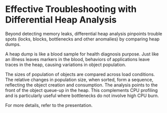 Effective Troubleshooting with Differential Heap Analysis
========================================================

Beyond detecting memory leaks, differential heap analysis 
pinpoints trouble spots (locks, blocks, bottlenecks and other 
anomalies) by comparing heap dumps.

A heap dump is like a blood sample for health diagnosis purpose. Just like an illness leaves markers in the blood, behaviors of applications leave traces in the heap, causing variations in object population.

The sizes of population of objects are compared across load conditions. The relative changes in population size, when sorted, form a sequence, reflecting the object creation and consumption. The analysis points to the front of the object queue-up in the heap. This complements CPU profiling and is particularly useful where bottlenecks do not involve high CPU burn.

For more details, refer to the presentation.

